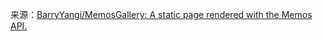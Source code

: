来源：[BarryYangi/MemosGallery: A static page rendered with the Memos API.](https://github.com/BarryYangi/MemosGallery)